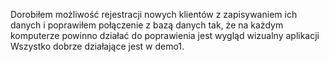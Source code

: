 Dorobiłem możliwość rejestracji nowych 
klientów z zapisywaniem ich danych 
i poprawiłem połączenie z bazą danych tak, że na 
każdym komputerze powinno działać do poprawienia jest
wygląd wizualny aplikacji
Wszystko dobrze działające jest w demo1.
